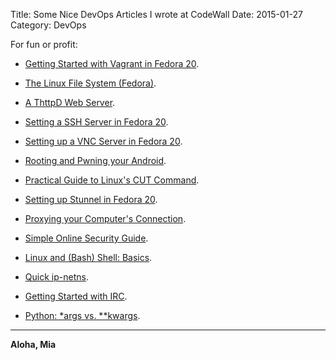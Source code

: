 Title: Some Nice DevOps Articles I wrote at CodeWall
Date: 2015-01-27
Category: DevOps


For fun or profit:

*  [Getting Started with Vagrant in Fedora 20](https://coderwall.com/p/s6hapa/getting-started-with-vagrant-in-fedora-20).

* [The Linux File System (Fedora)](https://coderwall.com/p/5pam_q/the-linux-file-system-fedora).

*  [A ThttpD Web Server](https://coderwall.com/p/uzu9mq/a-thttpd-web-server).

*  [Setting a SSH Server in Fedora 20](https://coderwall.com/p/kopgca/setting-a-ssh-server-in-fedora-20).

*  [Setting up a VNC Server in Fedora 20](https://coderwall.com/p/3mpszw/setting-up-a-vnc-server-in-fedora-20).

* [Rooting and Pwning your Android](https://coderwall.com/p/3hrrmq/rooting-and-pwning-your-android).

* [Practical Guide to Linux's CUT Command](https://coderwall.com/p/wcje3w/practical-guide-to-linux-s-cut-command).

*  [Setting up Stunnel in Fedora 20](https://coderwall.com/p/gkhwoq/setting-up-stunnel-in-fedora-20).

* [Proxying your Computer's Connection](https://coderwall.com/p/vm0-fw/proxying-your-computer-s-connection).

* [Simple Online Security Guide](https://coderwall.com/p/rnywsq/simple-online-security-guide).

* [Linux and (Bash) Shell: Basics](https://coderwall.com/p/kubxjq/linux-and-bash-shell-basics).

* [Quick ip-netns](https://coderwall.com/p/uf_44a/quick-ip-netns).

* [Getting Started with IRC](https://coderwall.com/p/l2vbta/getting-started-with-irc).

* [Python: *args vs. **kwargs](https://coderwall.com/p/_5bn5w/python-args-vs-kwargs).


----

**Aloha, Mia**